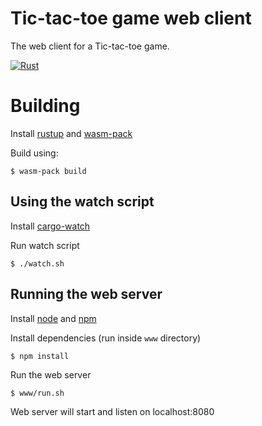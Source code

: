# Tic-tac-toe game web client

The web client for a Tic-tac-toe game.

[![Rust](https://github.com/ondradoksy/tictactoe-client/actions/workflows/rust.yml/badge.svg)](https://github.com/ondradoksy/tictactoe-client/actions/workflows/rust.yml)

# Building

Install [rustup](https://doc.rust-lang.org/cargo/getting-started/installation.html) and [wasm-pack](https://rustwasm.github.io/wasm-pack/installer/)

Build using:

```
$ wasm-pack build
```

## Using the watch script

Install [cargo-watch](https://github.com/watchexec/cargo-watch)

Run watch script

```
$ ./watch.sh
```

## Running the web server

Install [node](https://github.com/nodejs/node) and [npm](https://github.com/npm/cli)

Install dependencies (run inside `www` directory)

```
$ npm install
```

Run the web server

```
$ www/run.sh
```

Web server will start and listen on localhost:8080
